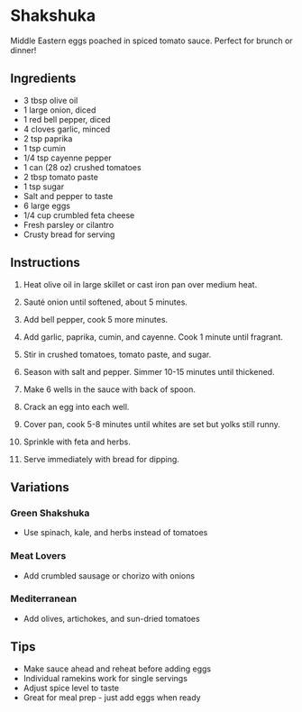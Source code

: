 # Shakshuka

Middle Eastern eggs poached in spiced tomato sauce. Perfect for brunch or dinner!

## Ingredients

- 3 tbsp olive oil
- 1 large onion, diced
- 1 red bell pepper, diced
- 4 cloves garlic, minced
- 2 tsp paprika
- 1 tsp cumin
- 1/4 tsp cayenne pepper
- 1 can (28 oz) crushed tomatoes
- 2 tbsp tomato paste
- 1 tsp sugar
- Salt and pepper to taste
- 6 large eggs
- 1/4 cup crumbled feta cheese
- Fresh parsley or cilantro
- Crusty bread for serving

## Instructions

1. Heat olive oil in large skillet or cast iron pan over medium heat.

2. Sauté onion until softened, about 5 minutes.

3. Add bell pepper, cook 5 more minutes.

4. Add garlic, paprika, cumin, and cayenne. Cook 1 minute until fragrant.

5. Stir in crushed tomatoes, tomato paste, and sugar.

6. Season with salt and pepper. Simmer 10-15 minutes until thickened.

7. Make 6 wells in the sauce with back of spoon.

8. Crack an egg into each well.

9. Cover pan, cook 5-8 minutes until whites are set but yolks still runny.

10. Sprinkle with feta and herbs.

11. Serve immediately with bread for dipping.

## Variations

### Green Shakshuka
- Use spinach, kale, and herbs instead of tomatoes

### Meat Lovers
- Add crumbled sausage or chorizo with onions

### Mediterranean
- Add olives, artichokes, and sun-dried tomatoes

## Tips

- Make sauce ahead and reheat before adding eggs
- Individual ramekins work for single servings
- Adjust spice level to taste
- Great for meal prep - just add eggs when ready